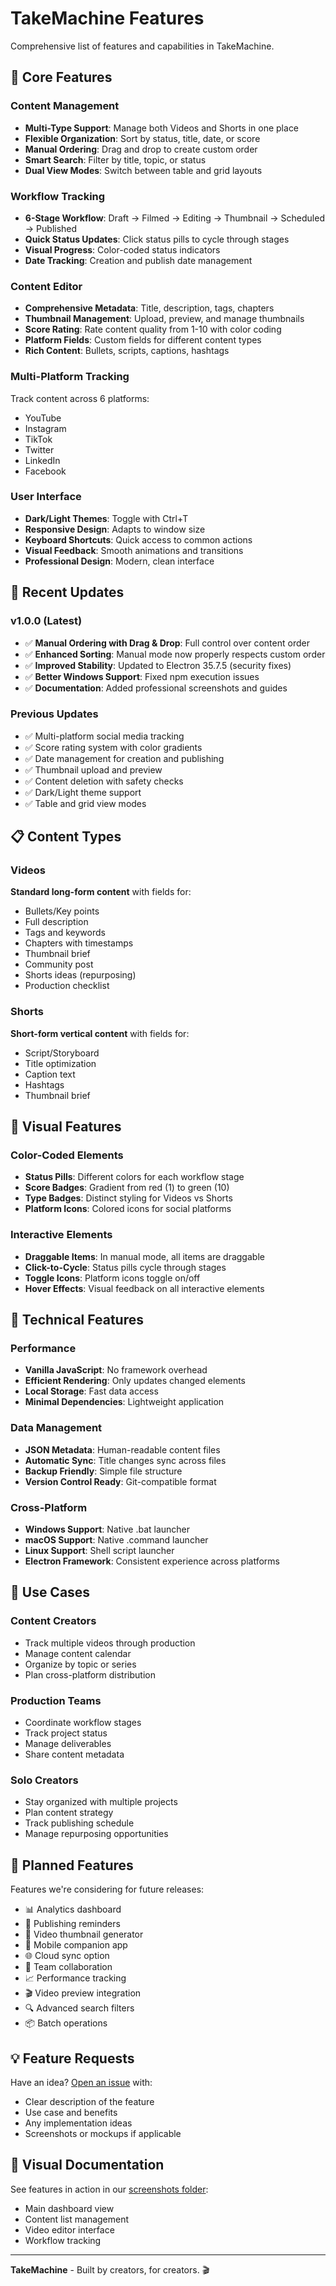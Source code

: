 # TakeMachine Features

Comprehensive list of features and capabilities in TakeMachine.

## 🎯 Core Features

### Content Management
- **Multi-Type Support**: Manage both Videos and Shorts in one place
- **Flexible Organization**: Sort by status, title, date, or score
- **Manual Ordering**: Drag and drop to create custom order
- **Smart Search**: Filter by title, topic, or status
- **Dual View Modes**: Switch between table and grid layouts

### Workflow Tracking
- **6-Stage Workflow**: Draft → Filmed → Editing → Thumbnail → Scheduled → Published
- **Quick Status Updates**: Click status pills to cycle through stages
- **Visual Progress**: Color-coded status indicators
- **Date Tracking**: Creation and publish date management

### Content Editor
- **Comprehensive Metadata**: Title, description, tags, chapters
- **Thumbnail Management**: Upload, preview, and manage thumbnails
- **Score Rating**: Rate content quality from 1-10 with color coding
- **Platform Fields**: Custom fields for different content types
- **Rich Content**: Bullets, scripts, captions, hashtags

### Multi-Platform Tracking
Track content across 6 platforms:
- YouTube
- Instagram
- TikTok
- Twitter
- LinkedIn
- Facebook

### User Interface
- **Dark/Light Themes**: Toggle with Ctrl+T
- **Responsive Design**: Adapts to window size
- **Keyboard Shortcuts**: Quick access to common actions
- **Visual Feedback**: Smooth animations and transitions
- **Professional Design**: Modern, clean interface

## 🚀 Recent Updates

### v1.0.0 (Latest)
- ✅ **Manual Ordering with Drag & Drop**: Full control over content order
- ✅ **Enhanced Sorting**: Manual mode now properly respects custom order
- ✅ **Improved Stability**: Updated to Electron 35.7.5 (security fixes)
- ✅ **Better Windows Support**: Fixed npm execution issues
- ✅ **Documentation**: Added professional screenshots and guides

### Previous Updates
- ✅ Multi-platform social media tracking
- ✅ Score rating system with color gradients
- ✅ Date management for creation and publishing
- ✅ Thumbnail upload and preview
- ✅ Content deletion with safety checks
- ✅ Dark/Light theme support
- ✅ Table and grid view modes

## 📋 Content Types

### Videos
**Standard long-form content** with fields for:
- Bullets/Key points
- Full description
- Tags and keywords
- Chapters with timestamps
- Thumbnail brief
- Community post
- Shorts ideas (repurposing)
- Production checklist

### Shorts
**Short-form vertical content** with fields for:
- Script/Storyboard
- Title optimization
- Caption text
- Hashtags
- Thumbnail brief

## 🎨 Visual Features

### Color-Coded Elements
- **Status Pills**: Different colors for each workflow stage
- **Score Badges**: Gradient from red (1) to green (10)
- **Type Badges**: Distinct styling for Videos vs Shorts
- **Platform Icons**: Colored icons for social platforms

### Interactive Elements
- **Draggable Items**: In manual mode, all items are draggable
- **Click-to-Cycle**: Status pills cycle through stages
- **Toggle Icons**: Platform icons toggle on/off
- **Hover Effects**: Visual feedback on all interactive elements

## 🔧 Technical Features

### Performance
- **Vanilla JavaScript**: No framework overhead
- **Efficient Rendering**: Only updates changed elements
- **Local Storage**: Fast data access
- **Minimal Dependencies**: Lightweight application

### Data Management
- **JSON Metadata**: Human-readable content files
- **Automatic Sync**: Title changes sync across files
- **Backup Friendly**: Simple file structure
- **Version Control Ready**: Git-compatible format

### Cross-Platform
- **Windows Support**: Native .bat launcher
- **macOS Support**: Native .command launcher
- **Linux Support**: Shell script launcher
- **Electron Framework**: Consistent experience across platforms

## 🎯 Use Cases

### Content Creators
- Track multiple videos through production
- Manage content calendar
- Organize by topic or series
- Plan cross-platform distribution

### Production Teams
- Coordinate workflow stages
- Track project status
- Manage deliverables
- Share content metadata

### Solo Creators
- Stay organized with multiple projects
- Plan content strategy
- Track publishing schedule
- Manage repurposing opportunities

## 🔮 Planned Features

Features we're considering for future releases:

- 📊 Analytics dashboard
- 🔔 Publishing reminders
- 🎥 Video thumbnail generator
- 📱 Mobile companion app
- 🌐 Cloud sync option
- 🤝 Team collaboration
- 📈 Performance tracking
- 🎬 Video preview integration
- 🔍 Advanced search filters
- 📦 Batch operations

## 💡 Feature Requests

Have an idea? [Open an issue](https://github.com/elliotcohle/TakeMachine/issues) with:
- Clear description of the feature
- Use case and benefits
- Any implementation ideas
- Screenshots or mockups if applicable

## 📸 Visual Documentation

See features in action in our [screenshots folder](screenshots/):
- Main dashboard view
- Content list management
- Video editor interface
- Workflow tracking

---

**TakeMachine** - Built by creators, for creators. 🎬
